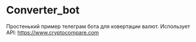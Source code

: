 # Converter_bot
Простенький пример телеграм бота для ковертации валют.
Использует API: https://www.cryptocompare.com
